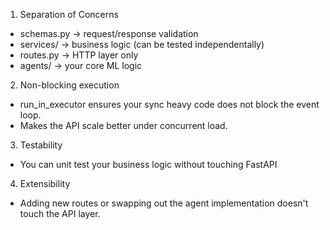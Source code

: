 1. Separation of Concerns

- schemas.py -> request/response validation
- services/ -> business logic (can be tested independentally)
- routes.py -> HTTP layer only
- agents/ -> your core ML logic


2. Non-blocking execution

- run_in_executor ensures your sync heavy code does not block the event loop.
- Makes the API scale better under concurrent load.

3. Testability

- You can unit test your business logic without touching FastAPI

4. Extensibility

- Adding new routes or swapping out the agent implementation doesn't touch the API layer.
 